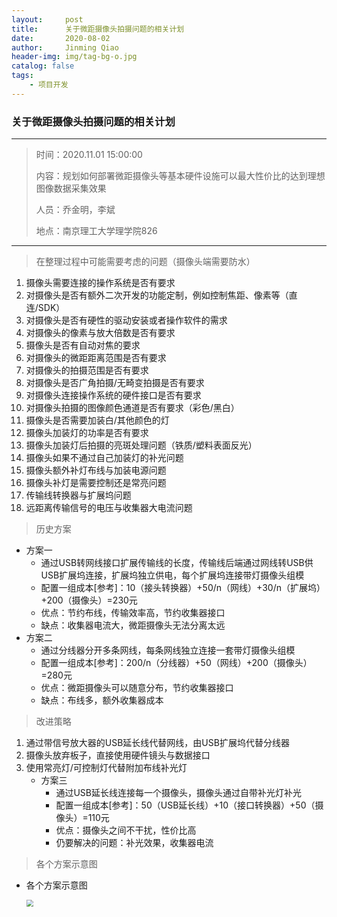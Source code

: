 ```yaml
---
layout:     post
title:      关于微距摄像头拍摄问题的相关计划
date:       2020-08-02
author:     Jinming Qiao
header-img: img/tag-bg-o.jpg
catalog: false
tags:
    - 项目开发
---
```


### 关于微距摄像头拍摄问题的相关计划

---

> 时间：2020.11.01 15:00:00
>
> 内容：规划如何部署微距摄像头等基本硬件设施可以最大性价比的达到理想图像数据采集效果
>
> 人员：乔金明，李斌
>
> 地点：南京理工大学理学院826

---



> 在整理过程中可能需要考虑的问题（摄像头端需要防水）

1. 摄像头需要连接的操作系统是否有要求
2. 对摄像头是否有额外二次开发的功能定制，例如控制焦距、像素等（直连/SDK）
3. 对摄像头是否有硬性的驱动安装或者操作软件的需求
4. 对摄像头的像素与放大倍数是否有要求
5. 摄像头是否有自动对焦的要求
6. 对摄像头的微距距离范围是否有要求
7. 对摄像头的拍摄范围是否有要求
8. 对摄像头是否广角拍摄/无畸变拍摄是否有要求
9. 对摄像头连接操作系统的硬件接口是否有要求
10. 对摄像头拍摄的图像颜色通道是否有要求（彩色/黑白）
11. 摄像头是否需要加装白/其他颜色的灯
12. 摄像头加装灯的功率是否有要求
13. 摄像头加装灯后拍摄的亮斑处理问题（铁质/塑料表面反光）
14. 摄像头如果不通过自己加装灯的补光问题
15. 摄像头额外补灯布线与加装电源问题
16. 摄像头补灯是需要控制还是常亮问题
17. 传输线转换器与扩展坞问题
18. 远距离传输信号的电压与收集器大电流问题



> 历史方案

- 方案一
  - 通过USB转网线接口扩展传输线的长度，传输线后端通过网线转USB供USB扩展坞连接，扩展坞独立供电，每个扩展坞连接带灯摄像头组模
  - 配置一组成本[参考]：10（接头转换器）+50/n（网线）+30/n（扩展坞）+200（摄像头）=230元
  - 优点：节约布线，传输效率高，节约收集器接口
  - 缺点：收集器电流大，微距摄像头无法分离太远
- 方案二
  - 通过分线器分开多条网线，每条网线独立连接一套带灯摄像头组模
  - 配置一组成本[参考]：200/n（分线器）+50（网线）+200（摄像头）=280元
  - 优点：微距摄像头可以随意分布，节约收集器接口
  - 缺点：布线多，额外收集器成本



> 改进策略

1. 通过带信号放大器的USB延长线代替网线，由USB扩展坞代替分线器
2. 摄像头放弃板子，直接使用硬件镜头与数据接口
3. 使用常亮灯/可控制灯代替附加布线补光灯
   - 方案三
     - 通过USB延长线连接每一个摄像头，摄像头通过自带补光灯补光
     - 配置一组成本[参考]：50（USB延长线）+10（接口转换器）+50（摄像头）=110元
     - 优点：摄像头之间不干扰，性价比高
     - 仍要解决的问题：补光效果，收集器电流



> 各个方案示意图

- 各个方案示意图

  <img src="https://qiaojinming.github.io/pic\048_微距摄像头部署方案.png" style="zoom:67%;" />